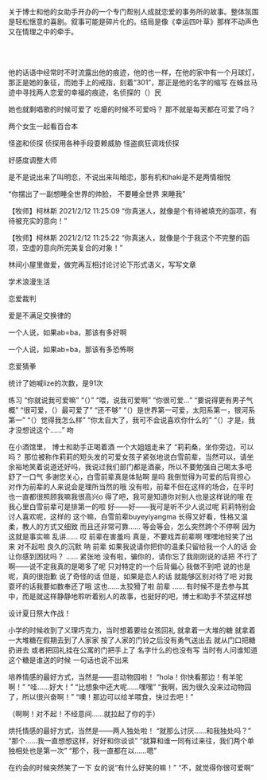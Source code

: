 关于博士和他的女助手开办的一个专门帮别人成就恋爱的事务所的故事。整体氛围是轻松惬意的喜剧。叙事可能是碎片化的。结局是像《幸运四叶草》那样不动声色又在情理之中的牵手。


<br/><br/>



他的话语中经常时不时流露出他的痕迹，他的也一样，在他的家中有一个月球灯，那正是她的象征，而她手上的戒指，刻着“301”，那正是他的名字的缩写
在蛛丝马迹中寻找两人恋爱的幸福的痕迹，名侦探的（）民

她也就剩唱歌的时候可爱了
吃瘪的时候不可爱吗？
那不就是每天都在可爱了吗？

两个女生一起看百合本

怪盗和侦探
侦探用各种手段耍赖威胁
怪盗疯狂调戏侦探

好感度调整大师

是不是说出来了叫明恋，不说出来叫暗恋，那有机和haki是不是两情相悦

“你摆出了一副想睡全世界的帅脸，
不要睡全世界
来睡我”

【牧师】柯林斯 2021/2/12 11:25:09
“你真迷人，就像是个有待被填充的函项，有待被充实的意向！”

【牧师】柯林斯 2021/2/12 11:25:22
“你真迷人，就像是个于我这个不完整的函项，空虚的意向所完美复合的对象！”

林间小屋里做爱，做完再互相讨论讨论下形式语义，写写文章


学术浪漫生活

恋爱裁判

爱是不满足交换律的

一个人说，如果ab=ba，那该有多好啊

一个人说，如果ab=ba，那该有多恐怖啊


恋爱猜拳

统计了她喊lize的次数，是91次


练习
“你就说我可爱嘛”
“（）”
“喂，说我可爱啊”
“你很可爱…”
“要说得更有男子气概”
“很可爱，（）最可爱了”
“还不够”
“（）是世界第一可爱，太阳系第一，银河系第一”
“（）觉得我怎么样”
“你太自大了，我可不会说喜欢你什么的”
“（）才是，我才没想说这个……”
吻

在小酒馆里，
博士和助手正喝着酒
一个大姐姐走来了
“莉莉桑，坐你旁边，可以吗？
那位被称作莉莉的短头发的可爱女孩子紧张地说白雪前辈，当然可以，请坐
余裕地笑着说道还好吗，我说过我们部门都是酒豪，所以不要勉强自己喝太多吧
舒了一口气 多谢您关心，白雪前辈真是体贴啊
是吗 我倒觉得为可爱的后背担心 对作为前辈的人来说会是理所当然的哦
没有啦，前辈不但在这样的场合，在平时也一直都很照顾我嘛我很高兴o
得了吧，我可是知道你对别人也是这样说的哦
在我心里白雪前辈可是排第一的啦
好——好——我可是听不少人说过呢
莉莉特别会讨人喜欢呢，这样的
这个嘛，白雪前辈buyeyiyangma
长得又好看，性格又温柔，教人的方式又细致
而且还非常可靠……
等会等会，怎么突然跨个不停啊
因为 这就是事实嘛
乱讲……
哎 前辈在害羞吗
真是，不要戏弄前辈啊
嘿嘿地轻笑了出来 对不起啦
良久的沉默
呐 前辈
如果我说请你把你的温柔只留给我一个人的话
会让你感到困扰吗？
……
紧张地 没有啦，骗你的，请你忘了我刚刚说的话把
不行了啊——说不定我真的是喝多了呢
只对特定的一个后背偏心 我做不到吧
说的也是呢，真的很抱歉
说了奇怪的话
但是，如果是恋人的话
就能够区别对待了吧
对我耍坏的话我要如数奉还了哦
这也……太狡猾了啦 前辈
……
有时候不是去参与其中，而是就这样静静地聆听着别人的故事，也挺好的吧，博士和助手不禁这样想

设计夏日祭大作战！


小学的时候收到了义理巧克力，当时想着要给女孩回礼
就拿着一大堆的糖
就拿着一大堆糖在假期去到了人家家
按了人家的门铃之后没有勇气送出去
就从门口把糖扔进去
或者把回礼挂在公寓的门把手上了
名字什么的也没有写
当时有人问谁知道这个糖是谁送的时候
一句话也说不出来

培养情感的最好方式，当然是——逛动物园啦！
“hola！你快看那边！有羊驼啊！”
“哇……好大！”
“比想象中还大呢……嘿嘿”
“我啊，因为很久没来过动物园了，所以很兴奋啊！”
“噢！那边可以给羊喂食，快过去吧！”

（啊啊！对不起！不经意间……就拉起了你的手）

烘托情感的最好方式，当然是——两人独处啦！
“就那么讨厌……和我独处吗？”
“那个……我一直想想这样，好好和你谈谈”
“就算和谁一同有过来往，我们两个单独相处也是第一次”
“那个，我一直都在以……嗯”

在约会的时候突然笑了一下
女的说“有什么好笑的嘛！”
“不，就觉得你很可爱啊”
